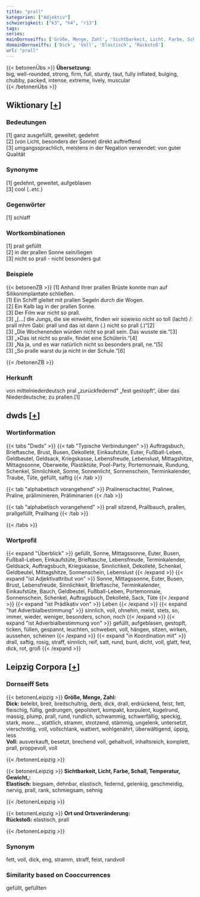 ```yaml
---
title: "prall"
kategorien: ["Adjektiv"]
schwierigkeit: ["k3", "h4", "r13"]
tags:
series:
mainDornseiffs: ['Größe, Menge, Zahl', 'Sichtbarkeit, Licht, Farbe, Schall, Temperatur, Gewicht,', 'Ort und Ortsveränderung']
domainDornseiffs: ['Dick', 'Voll', 'Elastisch', 'Rückstoß']
url: "prall"
---
```


{{< betonenÜbs >}}
**Übersetzung:**  
big, well-rounded, strong, firm, full, sturdy, taut, fully inflated, bulging, chubby, packed, intense, extreme, lively, muscular  
{{< /betonenÜbs >}}

## Wiktionary [[+](https://de.wiktionary.org/wiki/prall)]

### Bedeutungen
[1] ganz ausgefüllt, geweitet, gedehnt  
[2] (von Licht, besonders der Sonne) direkt auftreffend  
[3] umgangssprachlich, meistens in der Negation verwendet: von guter Qualität  

### Synonyme
[1] gedehnt, geweitet, aufgeblasen  
[3] cool (..etc.)  

### Gegenwörter
[1] schlaff  

### Wortkombinationen
[1] prall gefüllt  
[2] in der prallen Sonne sein/liegen  
[3] nicht so prall - nicht besonders gut  

### Beispiele
{{< betonenZB >}}
[1] Anhand ihrer prallen Brüste konnte man auf Silikonimplantate schließen.  
[1] Ein Schiff gleitet mit prallen Segeln durch die Wogen.  
[2] Ein Kalb lag in der prallen Sonne.  
[3] Der Film war nicht so prall.  
[3] „[…] die Jungs, die sie einweiht, finden wir sowieso nicht so toll (lacht) /: prall mhm Gabi: prall und das ist dann (.) nicht so prall (.)“[2]  
[3] „Die Wochenenden würden nicht so prall sein. Das wusste sie.“[3]  
[3] „»Das ist nicht so prall«, findet eine Schülerin.“[4]  
[3] „Na ja, und es war natürlich nicht so besonders prall, ne.“[5]  
[3] „So pralle warst du ja nicht in der Schule.“[6]  

{{< /betonenZB >}}
### Herkunft
von mittelniederdeutsch pral „zurückfedernd“ „fest gestopft“, über das Niederdeutsche; zu prallen.[1]  



## dwds [[+](https://www.dwds.de/wb/prall)]

### Wortinformation
{{< tabs "Dwds" >}}
{{< tab "Typische Verbindungen" >}}
Auftragsbuch, Brieftasche, Brust, Busen, Dekolleté, Einkaufstüte, Euter, Fußball-Leben, Geldbeutel, Geldsack, Kriegskasse, Lebensfreude, Lebenslust, Mittagshitze, Mittagssonne, Oberweite, Plastiktüte, Pool-Party, Portemonnaie, Rundung, Schenkel, Sinnlichkeit, Sonne, Sonnenlicht, Sonnenschein, Terminkalender, Traube, Tüte, gefüllt, saftig
{{< /tab >}}

{{< tab "alphabetisch vorangehend" >}}
Pralinenschachtel, Pralinee, Praline, präliminieren, Präliminarien
{{< /tab >}}

{{< tab "alphabetisch vorangehend" >}}
prall sitzend, Prallbauch, prallen, prallgefüllt, Prallhang
{{< /tab >}}

{{< /tabs >}}

### Wortprofil
{{< expand "Überblick" >}} gefüllt, Sonne, Mittagssonne, Euter, Busen, Fußball-Leben, Einkaufstüte, Brieftasche, Lebensfreude, Terminkalender, Geldsack, Auftragsbuch, Kriegskasse, Sinnlichkeit, Dekolleté, Schenkel, Geldbeutel, Mittagshitze, Sonnenschein, Lebenslust {{< /expand >}}
{{< expand "ist Adjektivattribut von" >}} Sonne, Mittagssonne, Euter, Busen, Brust, Lebensfreude, Sinnlichkeit, Brieftasche, Terminkalender, Einkaufstüte, Bauch, Geldbeutel, Fußball-Leben, Portemonnaie, Sonnenschein, Schenkel, Auftragsbuch, Dekolleté, Sack, Tüte {{< /expand >}}
{{< expand "ist Prädikativ von" >}} Leben {{< /expand >}}
{{< expand "hat Adverbialbestimmung" >}} sinnlich, voll, ohnehin, meist, stets, so, immer, wieder, weniger, besonders, schon, noch {{< /expand >}}
{{< expand "ist Adverbialbestimmung von" >}} gefüllt, aufgeblasen, gestopft, ticken, füllen, gespannt, leuchten, schweben, voll, hängen, sitzen, wirken, aussehen, scheinen {{< /expand >}}
{{< expand "in Koordination mit" >}} drall, saftig, rosig, straff, sinnlich, reif, satt, rund, bunt, dicht, voll, glatt, fest, dick, rot, groß {{< /expand >}}

## Leipzig Corpora [[+](https://corpora.uni-leipzig.de/en/res?word=prall&corpusId=deu_newscrawl-public_2018)]

### Dornseiff Sets
{{< betonenLeipzig >}}
**Größe, Menge, Zahl:**  
**Dick:** beleibt, breit, breitschultrig, derb, dick, drall, erdrückend, feist, fett, fleischig, füllig, gedrungen, gepolstert, kompakt, korpulent, kugelrund, massig, plump, prall, rund, rundlich, schwammig, schwerfällig, speckig, stark, more..., stattlich, stramm, strotzend, stämmig, ungelenk, untersetzt, vierschrötig, voll, vollschlank, wattiert, wohlgenährt, überwältigend, üppig, less  
**Voll:** ausverkauft, besetzt, brechend voll, gehaltvoll, inhaltsreich, komplett, prall, proppevoll, voll  

{{< /betonenLeipzig >}}


{{< betonenLeipzig >}}
**Sichtbarkeit, Licht, Farbe, Schall, Temperatur, Gewicht,:**  
**Elastisch:** biegsam, dehnbar, elastisch, federnd, gelenkig, geschmeidig, nervig, prall, rank, schmiegsam, sehnig  

{{< /betonenLeipzig >}}


{{< betonenLeipzig >}}
**Ort und Ortsveränderung:**  
**Rückstoß:** elastisch, prall  

{{< /betonenLeipzig >}}

### Synonym
fett, voll, dick, eng, stramm, straff, feist, randvoll


### Similarity based on Cooccurrences
gefüllt, gefüllten

